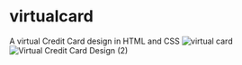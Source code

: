 # virtualcard
A virtual Credit Card design in HTML and CSS
![virtual card](https://user-images.githubusercontent.com/42342249/142461514-92818f37-fb0c-4829-9512-81d60dba8f06.PNG)
![Virtual Credit Card Design (2)](https://user-images.githubusercontent.com/42342249/142461582-e9d93238-79c6-4410-8b14-33752e63f47f.gif)

